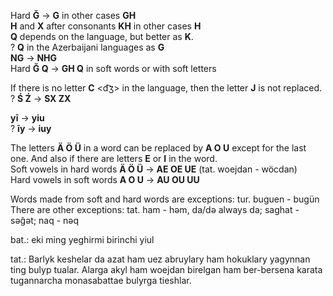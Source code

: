 Hard **Ğ** -> **G** in other cases **GH**  
**H** and **X** after consonants **KH** in other cases **H**  
**Q** depends on the language, but better as **K**.  
? **Q** in the Azerbaijani languages as **G**  
**NG** -> **NHG**  
Hard **Ğ Q** -> **GH Q** in soft words or with soft letters  

If there is no letter **C** <d͡ʒ> in the language, then the letter **J** is not replaced.  
? **Ś Ź** -> **SX ZX**

**yī** -> **yiu**  
? **īy** -> **iuy**

The letters **Ä Ö Ü** in a word can be replaced by **A O U** except for the last one. And also if there are letters **E** or **I** in the word.  
Soft vowels in hard words  **Ä Ö Ü** -> **AE OE UE** (tat. woejdan - wöcdan)  
Hard vowels in soft words  **A O U** -> **AU OU UU**

Words made from soft and hard words are exceptions: tur. buguen - bugün  
There are other exceptions: tat. ham - həm, da/də always da; saghat - səğət; naq - nəq  

bat.: eki ming yeghirmi birinchi yiul

tat.: Barlyk keshelar da azat ham uez abruylary ham hokuklary yagynnan ting bulyp tualar. Alarga akyl ham woejdan birelgan ham ber-bersena karata tugannarcha monasabattae bulyrga tieshlar.

